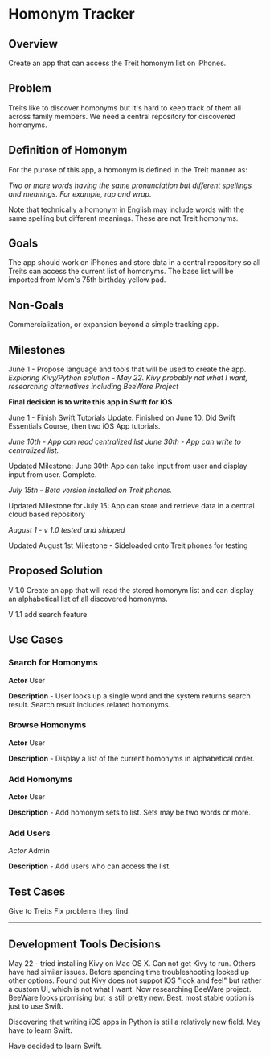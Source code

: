 # Homonym Tracker

## Overview
Create an app that can access the Treit homonym list on iPhones.

## Problem
Treits like to discover homonyms but it's hard to keep track of them all across family members. We need a central repository for discovered homonyms.

## Definition of Homonym
For the purose of this app, a homonym is defined in the Treit manner as:

*Two or more words having the same pronunciation but different spellings and meanings. For example, rap and wrap.*

Note that technically a homonym in English may include words with the same spelling but different meanings. These are not Treit homonyms. 

## Goals
The app should work on iPhones and store data in a central repository so all Treits can access the current list of homonyms. The base list will be imported from Mom's 75th birthday yellow pad.

## Non-Goals
Commercialization, or expansion beyond a simple tracking app.

## Milestones
June 1 - Propose language and tools that will be used to create the app.
*Exploring Kivy/Python solution - May 22. Kivy probably not what I want, researching alternatives including BeeWare Project*

**Final decision is to write this app in Swift for iOS**

June 1 - Finish Swift Tutorials
Update: Finished on June 10. Did Swift Essentials Course, then two iOS App tutorials.

*June 10th - App can read centralized list*
*June 30th - App can write to centralized list.*

Updated Milestone: June 30th App can take input from user and display input from user. Complete.

*July 15th - Beta version installed on Treit phones.*

Updated Milestone for July 15: App can store and retrieve data in a central cloud based repository

*August 1 - v 1.0 tested and shipped*

Updated August 1st Milestone - Sideloaded onto Treit phones for testing

## Proposed Solution
V 1.0 Create an app that will read the stored homonym list and can display an alphabetical list of all discovered homonyms. 

V 1.1 add search feature

## Use Cases
### Search for Homonyms
**Actor** User

**Description** - User looks up a single word and the system returns search result. Search result includes related homonyms.

### Browse Homonyms
**Actor** User

**Description** - Display a list of the current homonyms in alphabetical order.

### Add Homonyms
**Actor** User

**Description** - Add homonym sets to list. Sets may be two words or more.

### Add Users
*Actor* Admin

**Description** - Add users who can access the list.

## Test Cases
Give to Treits
Fix problems they find.

---
## Development Tools Decisions
May 22 - tried installing Kivy on Mac OS X. Can not get Kivy to run. Others have had similar issues. Before spending time troubleshooting looked up other options. Found out Kivy does not suppot iOS "look and feel" but rather a custom UI, which is not what I want. Now researching BeeWare project. BeeWare looks promising but is still pretty new. Best, most stable option is just to use Swift.

Discovering that writing iOS apps in Python is still a relatively new field. May have to learn Swift.

Have decided to learn Swift.

